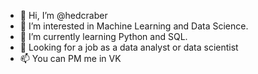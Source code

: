 - 👋 Hi, I’m @hedcraber
- 👀 I’m interested in Machine Learning and Data Science. 
- 🌱 I’m currently learning Python and SQL.
- 💼 Looking for a job as a data analyst or data scientist
- 📫 You can PM me in VK

<!---
hedcraber/hedcraber is a ✨ special ✨ repository because its `README.md` (this file) appears on your GitHub profile.
You can click the Preview link to take a look at your changes.
--->
